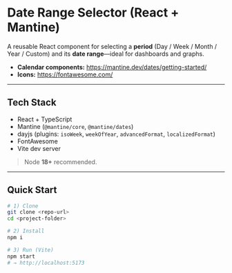 # Date Range Selector (React + Mantine)

A reusable React component for selecting a **period** (Day / Week / Month / Year / Custom) and its **date range**—ideal for dashboards and graphs.

- **Calendar components:** https://mantine.dev/dates/getting-started/  
- **Icons:** https://fontawesome.com/

---

## Tech Stack

- React + TypeScript  
- Mantine (`@mantine/core`, `@mantine/dates`)  
- dayjs (plugins: `isoWeek`, `weekOfYear`, `advancedFormat`, `localizedFormat`)  
- FontAwesome  
- Vite dev server

> Node **18+** recommended.

---

## Quick Start

```bash
# 1) Clone
git clone <repo-url>
cd <project-folder>

# 2) Install
npm i

# 3) Run (Vite)
npm start
# → http://localhost:5173

